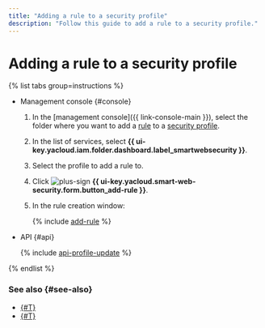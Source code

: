 ```yaml
---
title: "Adding a rule to a security profile"
description: "Follow this guide to add a rule to a security profile."
---
```


# Adding a rule to a security profile

{% list tabs group=instructions %}

- Management console {#console}

   1. In the [management console]({{ link-console-main }}), select the folder where you want to add a [rule](../concepts/rules.md) to a [security profile](../concepts/profiles.md).
   1. In the list of services, select **{{ ui-key.yacloud.iam.folder.dashboard.label_smartwebsecurity }}**.
   1. Select the profile to add a rule to.
   1. Click ![plus-sign](../../_assets/console-icons/plus.svg) **{{ ui-key.yacloud.smart-web-security.form.button_add-rule }}**.
   1. In the rule creation window:

      {% include [add-rule](../../_includes/smartwebsecurity/add-rule.md) %}

- API {#api}

   {% include [api-profile-update](../../_includes/smartwebsecurity/api-profile-update.md) %}

{% endlist %}

### See also {#see-also}

* [{#T}](rule-update.md)
* [{#T}](rule-delete.md)
